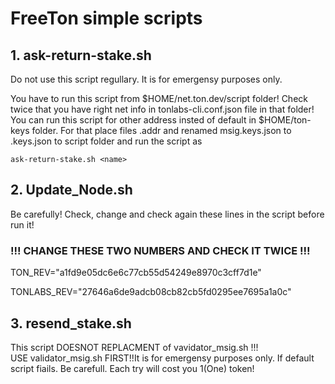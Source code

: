 # FreeTon simple scripts

## 1. ask-return-stake.sh

Do not use this script regullary. It is for emergensy purposes only.

You have to run this script from $HOME/net.ton.dev/script folder!
Check twice that you have right net info in tonlabs-cli.conf.json file in that folder!
You can run this script for other address insted of default in $HOME/ton-keys folder. For that place files <name>.addr and renamed msig.keys.json to <name>.keys.json to script folder and run the script as 

`ask-return-stake.sh <name> `

## 2. Update_Node.sh

Be carefully! Check, change and check again these lines in the script before run it!
### !!! CHANGE THESE TWO NUMBERS AND CHECK IT TWICE !!!

TON_REV="a1fd9e05dc6e6c77cb55d54249e8970c3cff7d1e"

TONLABS_REV="27646a6de9adcb08cb82cb5fd0295ee7695a1a0c"

## 3. resend_stake.sh

This script DOESNOT REPLACMENT of vavidator_msig.sh !!!   
USE validator_msig.sh FIRST!!It is for emergensy purposes only. If default script fiails.
Be carefull. Each try will cost you 1(One) token!
